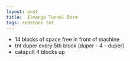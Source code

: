 ```yaml
---
layout: post
title:  Ilmango Tunnel Bore
tags: redstone tnt
---
```


* 14 blocks of space free in front of machine
* tnt duper every 5th block (duper - 4 - duper)
* catapult 4 blocks up

